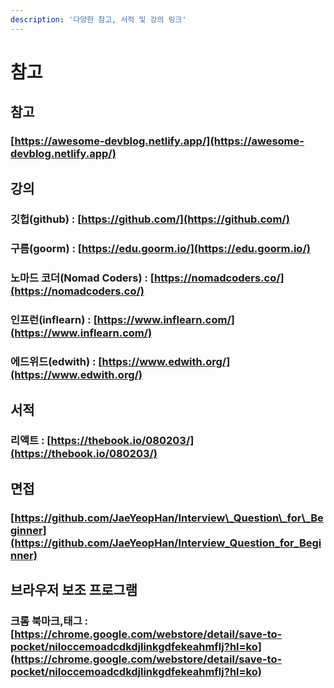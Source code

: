 ```yaml
---
description: '다양한 참고, 서적 및 강의 링크'
---
```


# 참고

## 참고

### [https://awesome-devblog.netlify.app/](https://awesome-devblog.netlify.app/)

## 강의

### 깃헙\(github\) : [https://github.com/](https://github.com/)

### 구름\(goorm\) : [https://edu.goorm.io/](https://edu.goorm.io/)

### 노마드 코더\(Nomad Coders\) : [https://nomadcoders.co/](https://nomadcoders.co/)

### 인프런\(inflearn\) : [https://www.inflearn.com/](https://www.inflearn.com/)

### 에드위드\(edwith\) : [https://www.edwith.org/](https://www.edwith.org/)

## 서적

### 리액트 : [https://thebook.io/080203/](https://thebook.io/080203/)

## 면접

### [https://github.com/JaeYeopHan/Interview\_Question\_for\_Beginner](https://github.com/JaeYeopHan/Interview_Question_for_Beginner)

## 브라우저 보조 프로그램

### 크롬 북마크,태그 : [https://chrome.google.com/webstore/detail/save-to-pocket/niloccemoadcdkdjlinkgdfekeahmflj?hl=ko](https://chrome.google.com/webstore/detail/save-to-pocket/niloccemoadcdkdjlinkgdfekeahmflj?hl=ko)

